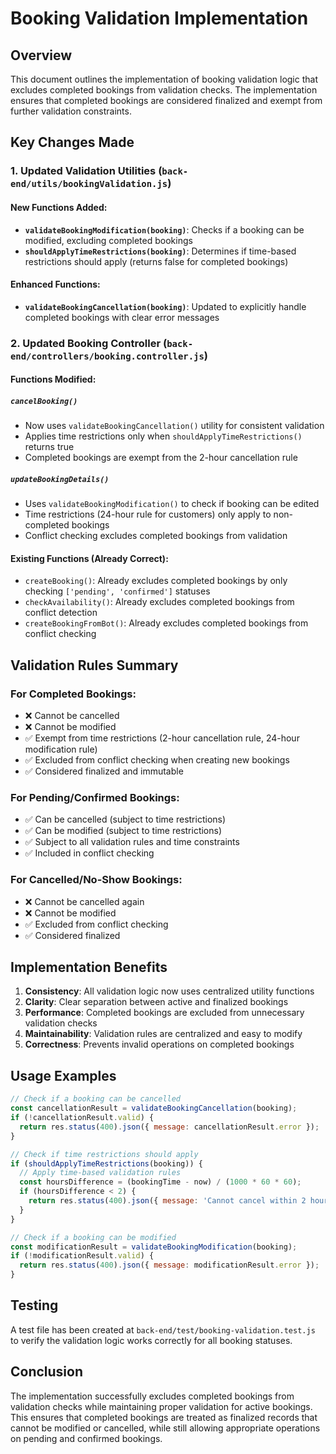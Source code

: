 # Booking Validation Implementation

## Overview
This document outlines the implementation of booking validation logic that excludes completed bookings from validation checks. The implementation ensures that completed bookings are considered finalized and exempt from further validation constraints.

## Key Changes Made

### 1. Updated Validation Utilities (`back-end/utils/bookingValidation.js`)

#### New Functions Added:
- **`validateBookingModification(booking)`**: Checks if a booking can be modified, excluding completed bookings
- **`shouldApplyTimeRestrictions(booking)`**: Determines if time-based restrictions should apply (returns false for completed bookings)

#### Enhanced Functions:
- **`validateBookingCancellation(booking)`**: Updated to explicitly handle completed bookings with clear error messages

### 2. Updated Booking Controller (`back-end/controllers/booking.controller.js`)

#### Functions Modified:

##### `cancelBooking()`
- Now uses `validateBookingCancellation()` utility for consistent validation
- Applies time restrictions only when `shouldApplyTimeRestrictions()` returns true
- Completed bookings are exempt from the 2-hour cancellation rule

##### `updateBookingDetails()`
- Uses `validateBookingModification()` to check if booking can be edited
- Time restrictions (24-hour rule for customers) only apply to non-completed bookings
- Conflict checking excludes completed bookings from validation

#### Existing Functions (Already Correct):
- `createBooking()`: Already excludes completed bookings by only checking `['pending', 'confirmed']` statuses
- `checkAvailability()`: Already excludes completed bookings from conflict detection
- `createBookingFromBot()`: Already excludes completed bookings from conflict checking

## Validation Rules Summary

### For Completed Bookings:
- ❌ Cannot be cancelled
- ❌ Cannot be modified
- ✅ Exempt from time restrictions (2-hour cancellation rule, 24-hour modification rule)
- ✅ Excluded from conflict checking when creating new bookings
- ✅ Considered finalized and immutable

### For Pending/Confirmed Bookings:
- ✅ Can be cancelled (subject to time restrictions)
- ✅ Can be modified (subject to time restrictions)
- ✅ Subject to all validation rules and time constraints
- ✅ Included in conflict checking

### For Cancelled/No-Show Bookings:
- ❌ Cannot be cancelled again
- ❌ Cannot be modified
- ✅ Excluded from conflict checking
- ✅ Considered finalized

## Implementation Benefits

1. **Consistency**: All validation logic now uses centralized utility functions
2. **Clarity**: Clear separation between active and finalized bookings
3. **Performance**: Completed bookings are excluded from unnecessary validation checks
4. **Maintainability**: Validation rules are centralized and easy to modify
5. **Correctness**: Prevents invalid operations on completed bookings

## Usage Examples

```javascript
// Check if a booking can be cancelled
const cancellationResult = validateBookingCancellation(booking);
if (!cancellationResult.valid) {
  return res.status(400).json({ message: cancellationResult.error });
}

// Check if time restrictions should apply
if (shouldApplyTimeRestrictions(booking)) {
  // Apply time-based validation rules
  const hoursDifference = (bookingTime - now) / (1000 * 60 * 60);
  if (hoursDifference < 2) {
    return res.status(400).json({ message: 'Cannot cancel within 2 hours' });
  }
}

// Check if a booking can be modified
const modificationResult = validateBookingModification(booking);
if (!modificationResult.valid) {
  return res.status(400).json({ message: modificationResult.error });
}
```

## Testing

A test file has been created at `back-end/test/booking-validation.test.js` to verify the validation logic works correctly for all booking statuses.

## Conclusion

The implementation successfully excludes completed bookings from validation checks while maintaining proper validation for active bookings. This ensures that completed bookings are treated as finalized records that cannot be modified or cancelled, while still allowing appropriate operations on pending and confirmed bookings.
